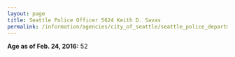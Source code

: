 ```yaml
---
layout: page
title: Seattle Police Officer 5624 Keith D. Savas
permalink: /information/agencies/city_of_seattle/seattle_police_department/copbook/5624/
---
```


**Age as of Feb. 24, 2016:** 52

